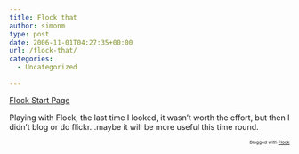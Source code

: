 ```yaml
---
title: Flock that
author: simonm
type: post
date: 2006-11-01T04:27:35+00:00
url: /flock-that/
categories:
  - Uncategorized

---
```

[Flock Start Page][1] 

Playing with Flock, the last time I looked, it wasn&#8217;t worth the effort, but then I didn&#8217;t blog or do flickr&#8230;maybe it will be more useful this time round.

<p style="text-align: right; font-size: 8px">
  Blogged with <a href="http://www.flock.com/blogged-with-flock" title="Flock" target="_new">Flock</a>
</p>

 [1]: http://www.flock.com/start/
